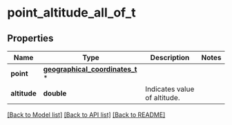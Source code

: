 # point_altitude_all_of_t

## Properties
Name | Type | Description | Notes
------------ | ------------- | ------------- | -------------
**point** | [**geographical_coordinates_t**](geographical_coordinates.md) \* |  | 
**altitude** | **double** | Indicates value of altitude. | 

[[Back to Model list]](../README.md#documentation-for-models) [[Back to API list]](../README.md#documentation-for-api-endpoints) [[Back to README]](../README.md)


